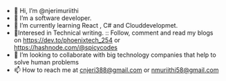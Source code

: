 - 👋 Hi, I’m @njerimuriithi
- 👀 I’m a software developer.
- 🌱 I’m currently learning React , C# and Clouddevelopmet.
- 🌱Interesed in Technical writing.
 :: Follow, comment and read my blogs on https://dev.to/phoenixtech_254 or https://hashnode.com/@spicycodes
- 💞️ I’m looking to collaborate with big technology companies that help to solve human problems
- 📫 How to reach me at cnjeri388@gmail.com or nmuriithi58@gmail.com

<!---
njerimuriithi/njerimuriithi is a ✨ special ✨ repository because its `README.md` (this file) appears on your GitHub profile.
You can click the Preview link to take a look at your changes.
--->
